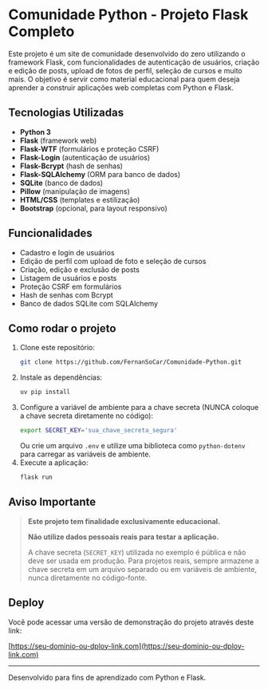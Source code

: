 # Comunidade Python - Projeto Flask Completo

Este projeto é um site de comunidade desenvolvido do zero utilizando o framework Flask, com funcionalidades de autenticação de usuários, criação e edição de posts, upload de fotos de perfil, seleção de cursos e muito mais. O objetivo é servir como material educacional para quem deseja aprender a construir aplicações web completas com Python e Flask.

## Tecnologias Utilizadas

- **Python 3**
- **Flask** (framework web)
- **Flask-WTF** (formulários e proteção CSRF)
- **Flask-Login** (autenticação de usuários)
- **Flask-Bcrypt** (hash de senhas)
- **Flask-SQLAlchemy** (ORM para banco de dados)
- **SQLite** (banco de dados)
- **Pillow** (manipulação de imagens)
- **HTML/CSS** (templates e estilização)
- **Bootstrap** (opcional, para layout responsivo)

## Funcionalidades

- Cadastro e login de usuários
- Edição de perfil com upload de foto e seleção de cursos
- Criação, edição e exclusão de posts
- Listagem de usuários e posts
- Proteção CSRF em formulários
- Hash de senhas com Bcrypt
- Banco de dados SQLite com SQLAlchemy

## Como rodar o projeto

1. Clone este repositório:
   ```bash
   git clone https://github.com/FernanSoCar/Comunidade-Python.git
   ```
2. Instale as dependências:
   ```bash
   uv pip install
   ```
3. Configure a variável de ambiente para a chave secreta (NUNCA coloque a chave secreta diretamente no código):
   ```bash
   export SECRET_KEY='sua_chave_secreta_segura'
   ```
   Ou crie um arquivo `.env` e utilize uma biblioteca como `python-dotenv` para carregar as variáveis de ambiente.
4. Execute a aplicação:
   ```bash
   flask run
   ```

## Aviso Importante

> **Este projeto tem finalidade exclusivamente educacional.**
>
> **Não utilize dados pessoais reais para testar a aplicação.**
>
> A chave secreta (`SECRET_KEY`) utilizada no exemplo é pública e não deve ser usada em produção. Para projetos reais, sempre armazene a chave secreta em um arquivo separado ou em variáveis de ambiente, nunca diretamente no código-fonte.

## Deploy

Você pode acessar uma versão de demonstração do projeto através deste link:

[https://seu-dominio-ou-dploy-link.com](https://seu-dominio-ou-dploy-link.com)

---

Desenvolvido para fins de aprendizado com Python e Flask.
